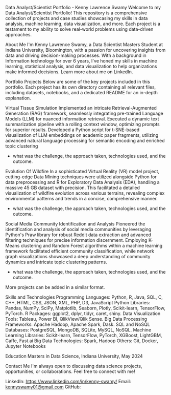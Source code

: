 Data Analyst/Scientist Portfolio - Kenny Lawrence Swamy
Welcome to my Data Analyst/Scientist Portfolio! This repository is a comprehensive collection of projects and case studies showcasing my skills in data analysis, machine learning, data visualization, and more. Each project is a testament to my ability to solve real-world problems using data-driven approaches.

About Me
I'm Kenny Lawrence Swamy, a Data Scientist Masters Student at Indiana University, Bloomington, with a passion for uncovering insights from data and driving decision-making processes. With a background in Information technology for over 6 years, I've honed my skills in machine learning, statistical analysis, and data visualization to help organizations make informed decisions. Learn more about me on LinkedIn.

Portfolio Projects
Below are some of the key projects included in this portfolio. Each project has its own directory containing all relevant files, including datasets, notebooks, and a dedicated README for an in-depth explanation.

Virtual Tissue Simulation
Implemented an intricate Retrieval-Augmented Generation (RAG) framework, seamlessly integrating pre-trained Language Models (LLM) for nuanced
information retrieval. Executed a dynamic text summarization pipeline with a rolling context window, optimizing prompts for superior results. Developed
a Python script for t-SNE-based visualization of LLM embeddings on academic paper fragments, utilizing advanced natural language processing for
semantic encoding and enriched topic clustering 
- what was the challenge, the approach taken, technologies used, and the outcome.

Evolution Of Wildfire
In a sophisticated Virtual Reality (VR) model project, cutting-edge Data Mining techniques were utilized alongside Python for data preprocessing and R for Exploratory Data Analysis (EDA), handling a massive 45 GB dataset with precision. This facilitated a detailed visualization of wildfire evolution across various terrains, revealing complex environmental patterns and trends in a concise, comprehensive manner. 
- what was the challenge, the approach taken, technologies used, and the outcome.

Social Media Community Identification and Analysis
Pioneered the identification and analysis of social media communities by leveraging Python's Praw library for robust Reddit data extraction and advanced filtering techniques for precise information discernment. Employing K-Means clustering and Random Forest algorithms within a machine learning framework facilitated efficient community classification, while network graph visualizations showcased a deep understanding of community dynamics and intricate topic clustering patterns. 
- what was the challenge, the approach taken, technologies used, and the outcome.

More projects can be added in a similar format.

Skills and Technologies
Programming Languages: Python, R, Java, SQL, C, C++, HTML, CSS, JSON, XML, PHP, D3, JavaScript
Python Libraries: Pandas, NumPy, SciPy, Matplotlib, Seaborn, Plotly, Scikit-learn, TensorFlow, PyTorch.
R Packages: ggplot2, dplyr, tidyr, caret, shiny.
Data Visualization Tools: Tableau, Power BI, QlikView/Qlik Sense.
Big Data Processing Frameworks: Apache Hadoop, Apache Spark, Dask.
SQL and NoSQL Databases: PostgreSQL, MongoDB, SQLite, MySQL, NoSQL.
Machine Learning Libraries: Scikit-learn, TensorFlow, PyTorch, XGBoost, LightGBM, Caffe, Fast.ai
Big Data Technologies: Spark, Hadoop
Others: Git, Docker, Jupyter Notebooks

Education
Masters in Data Science, Indiana University, May 2024

Contact Me
I'm always open to discussing data science projects, opportunities, or collaborations. Feel free to connect with me!

LinkedIn: https://www.linkedin.com/in/kenny-swamy/
Email: kennyswamy01@gmail.com
GitHub: 
